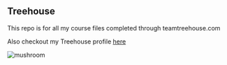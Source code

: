 ## Treehouse

This repo is for all my course files completed through teamtreehouse.com

Also checkout my Treehouse profile [here](https://teamtreehouse.com/timur)

![mushroom](https://user-images.githubusercontent.com/53055924/71713480-e140de00-2e44-11ea-9929-9eac5987bd1e.jpg)
